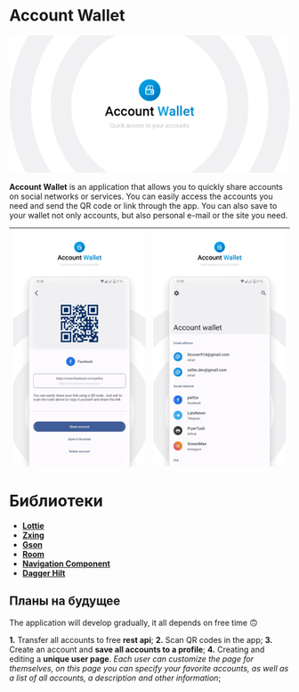 # Account Wallet

![enter image description here](https://github.com/tompadz/AccountWalletAndroid/blob/main/information/header.png?raw=true)

**Account Wallet** is an application that allows you to quickly share accounts on social networks or services.
You can easily access the accounts you need and send the QR code or link through the app. You can also save to your wallet not only accounts, but also personal e-mail or the site you need.

|![enter image description here](https://github.com/tompadz/AccountWalletAndroid/blob/main/information/screen1.png?raw=true)|![enter image description here](https://github.com/tompadz/AccountWalletAndroid/blob/main/information/screen4.png?raw=true)|
|--|--|




# Библиотеки

 - [**Lottie**](https://github.com/airbnb/lottie-android)
 - [**Zxing**](https://github.com/zxing/zxing)
 - [**Gson**](https://github.com/google/gson)
 - [**Room**](https://developer.android.com/jetpack/androidx/releases/room)
 - [**Navigation Component**](https://developer.android.com/guide/navigation/navigation-getting-started)
 - [**Dagger Hilt**](https://developer.android.com/training/dependency-injection/hilt-android)

 
## Планы на будущее


The application will develop gradually, it all depends on free time 🙃

 **1.** Transfer all accounts to free **rest api**;
 **2.** Scan QR codes in the app;
 **3.** Create an account and **save all accounts to a profile**;
 **4.** Creating and editing a **unique user page**. 
 *Each user can customize the page for themselves, on this page you can specify your favorite accounts, as well as a list of all accounts, a description and other information*;
